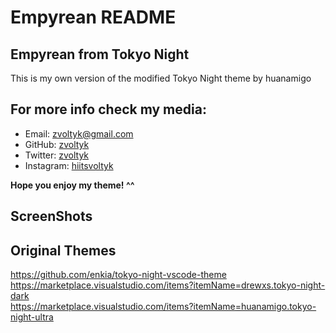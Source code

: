 # Empyrean README

## Empyrean from Tokyo Night

This is my own version of the modified Tokyo Night theme by huanamigo

## For more info check my media:

- Email: zvoltyk@gmail.com
- GitHub: [zvoltyk](https://github.com/zvoltyk)
- Twitter: [zvoltyk](https://twitter.com/zvoltyk)
- Instagram: [hiitsvoltyk](https://www.instagram.com/hiitsvoltyk)

**Hope you enjoy my theme! ^^**

## ScreenShots

## Original Themes

https://github.com/enkia/tokyo-night-vscode-theme <br>
https://marketplace.visualstudio.com/items?itemName=drewxs.tokyo-night-dark <br>
https://marketplace.visualstudio.com/items?itemName=huanamigo.tokyo-night-ultra
